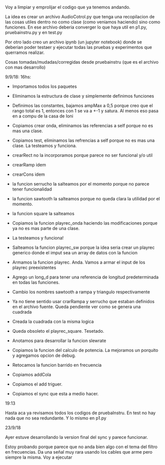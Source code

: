 Voy a limpiar y emprolijar el codigo que ya tenemos andando. 

La idea es crear un archivo AudioCotrol.py que tenga una recopilacion de las cosas utiles dentro no como clase (como veniamos haciendo) sino como funciones. 
En ese archivo deberia converger lo que haya util en p1.py, pruebainstru.py y en test.py

Por otro lado creo un archivo ipynb (un jupyter notebook) donde se deberian poder testaer y ejecutar todas las pruebas y experimentos que querramos realizar. 


Cosas tomadas/mudadas/corregidas desde pruebainstru (que es el archivo con mas desarrollo)

9/9/18:
16hs:

- Importamos todos los paquetes
- Eliminamos la estructura de clase y simplemente definimos funciones
- Definimos las constantes, bajamos ampMax a 0,5 porque creo que el rango total es 1, entonces con 1 se va a +-1 y satura. Al menos eso pasa en a compu de la casa de Ioni
- Copiamos crear onda, eliminamos las referencias a self porque no es mas una clase.
- Copiamos test, eliminamos las refrencias a self porque no es mas una clase. La testeamos y funciona. 
- crearRect no la incorporamos porque parece no ser funcional y/o util
- crearRamp idem
- crearCons idem
- la funcion serrucho la salteamos por el momento porque no parece tener funcionalidad
- la funcion sawtooth la salteamos porque no queda clara la utilidad por el momento.
- la funcion square la salteamos

- Copiamos la funcion playrec_onda haciendo las modificaciones porque ya no es mas parte de una clase.
- La testeamos y funciona!

- Salteamos la funcion playrec_sw porque la idea seria crear un playrec generico donde el imput sea un array de datos con la funcion
- Armamos la funcion playrec. Anda. Vamos a armar el input de los playrec preexistentes

- Agrego un long_d para tener una referencia de longitud predeterminada en todas las funciones. 
- Cambio los nombres sawtooth a rampa y triangulo respectivamente
- Ya no tiene sentido usar crarRampa y serrucho que estaban definidos en el archivo fuente. Queda pendiente ver como se genera una cuadrada
- Creada la cuadrada con la misma logica
- Queda obsoleto el playrec_square. Tesetado. 

- Anotamos para desarrollar la funcion slewrate
- Copiamos la funcion del calculo de potencia. La mejoramos un porquito y agregamos opcion de debug.
- Retocamos la funcion barrido en frecuencia
- Copiamos addCola
- Copiamos el add triguer.
- Copiamos el sync que esta a medio hacer.

19:13

Hasta aca ya revisamos todos los codigos de pruebaInstru. En test no hay nada que no sea redundante. Y lo mismo en p1.py

23/9/18

Ayer estuve desarrollando la version final del sync y parece funcionar.

Estoy probando porque parece que no anda bien algo con el tema del filtro en frecuencias. Da una señal muy rara usando los cables que arme pero siempre la misma. Voy a ejecutar 